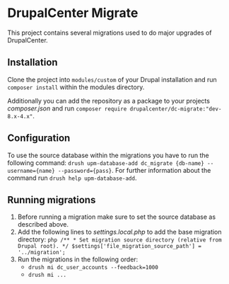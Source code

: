 # DrupalCenter Migrate

This project contains several migrations used to do major upgrades of
DrupalCenter.

## Installation

Clone the project into `modules/custom` of your Drupal installation and run
`composer install` within the modules directory.

Additionally you can add the repository as a package to your projects
_composer.json_ and run `composer require drupalcenter/dc-migrate:"dev-8.x-4.x"`.

## Configuration

To use the source database within the migrations you have to run the following
command: `drush upm-database-add dc_migrate {db-name} --username={name} --password={pass}`.
For further information about the command run `drush help upm-database-add`.

## Running migrations

1. Before running a migration make sure to set the source database as described
above.
2. Add the following lines to _settings.local.php_ to add the base migration
directory:
        ```php
        /**
         * Set migration source directory (relative from Drupal root).
         */
        $settings['file_migration_source_path'] = '../migration';
        ```
3. Run the migrations in the following order:
    * `drush mi dc_user_accounts --feedback=1000`
    * `drush mi ...`